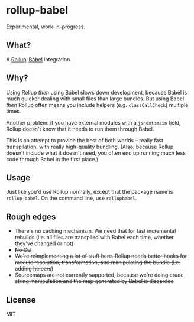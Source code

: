 # rollup-babel

Experimental, work-in-progress.

## What?

A [Rollup](https://github.com/rollup/rollup)-[Babel](https://babeljs.io/) integration.

## Why?

Using Rollup *then* using Babel slows down development, because Babel is much quicker dealing with small files than large bundles. But using Babel *then* Rollup often means you include helpers (e.g. `classCallCheck`) multiple times.

Another problem: if you have external modules with a `jsnext:main` field, Rollup doesn't know that it needs to run them through Babel.

This is an attempt to provide the best of both worlds – really fast transpilation, with really high-quality bundling. (Also, because Rollup doesn't include what it doesn't need, you often end up running much less code through Babel in the first place.)

## Usage

Just like you'd use Rollup normally, except that the package name is `rollup-babel`. On the command line, use `rollupbabel`.

## Rough edges

* There's no caching mechanism. We need that for fast incremental rebuilds (i.e. all files are transpiled with Babel each time, whether they've changed or not)
* ~~No CLI~~
* ~~We're reimplementing a lot of stuff here. Rollup needs better hooks for module resolution, transformation, and manipulating the bundle (i.e. adding helpers)~~
* ~~Sourcemaps are not currently supported, because we're doing crude string manipulation and the map generated by Babel is discarded~~

## License

MIT
